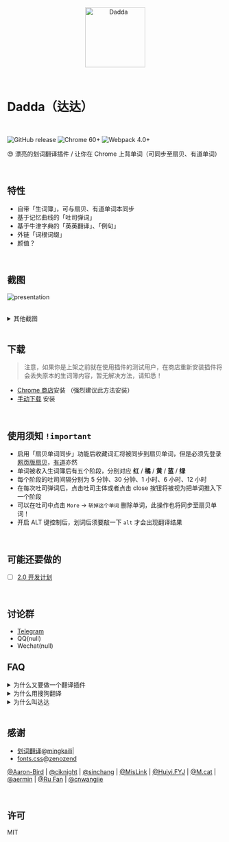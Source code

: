 <br>
<p align="center">
  <img width="140px" src="https://cdn.rawgit.com/waynecz/translate-and-remember-it-crx/492375e0/src/logo.png" alt="Dadda" />
</p>
<br>

# Dadda（达达）

<br>


![GitHub release](https://img.shields.io/badge/release-v1.1.19-orange.svg?style=for-the-badge)
![Chrome 60+](https://img.shields.io/badge/chrome-60%2B-blue.svg?style=for-the-badge)
![Webpack 4.0+](https://img.shields.io/badge/webpack-4-brightgreen.svg?style=for-the-badge)

😍 漂亮的划词翻译插件 / 让你在 Chrome 上背单词（可同步至扇贝、有道单词）

<br>

## 特性

- 自带「生词簿」，可与扇贝、有道单词本同步
- 基于记忆曲线的「吐司弹词」
- 基于牛津字典的「英英翻译」、「例句」
- 外链「词根词缀」
- 颜值？

<br>

## 截图

![presentation](https://raw.githack.com/waynecz/dadda-translate-crx/master/src/assets/presentation.gif)

<br>

<details><summary>其他截图</summary><br>
<img width="100%" src="https://raw.githack.com/waynecz/dadda-translate-crx/master/src/assets/vocabulary.jpg" alt="生词簿" />
<br>
<img width="100%" src="https://raw.githack.com/waynecz/dadda-translate-crx/master/src/assets/toast.jpg" alt="吐司" />
<br>
</details>

<br>

## 下载

> 注意，如果你是上架之前就在使用插件的测试用户，在商店重新安装插件将会丢失原本的生词簿内容，暂无解决方法，请知悉！

- [Chrome 商店](https://chrome.google.com/webstore/detail/%E8%BE%BE%E8%BE%BE%E5%88%92%E8%AF%8D%E7%BF%BB%E8%AF%91/cajhcjfcodjoalmhjekljnfkgjlkeajl)安装 （强烈建议此方法安装）
- [手动下载](https://github.com/waynecz/dadda-translate-crx/releases) 安装

<br>

## 使用须知 `!important`

- 启用「扇贝单词同步」功能后收藏词汇将被同步到扇贝单词，但是必须先登录 [网页版扇贝](https://www.shanbay.com/web/account/login)，[有道](http://account.youdao.com/login?service=dict&back_url=http://dict.youdao.com/wordbook/wordlist%3Fkeyfrom%3Dnull)亦然
- 单词被收入生词簿后有五个阶段，分别对应 <b color="red">红</b> / <b color="orange">橘</b> / <b color="yellow">黄</b> / <b color="blue">蓝</b> / <b color="limegreen">绿</b>
- 每个阶段的吐司间隔分别为 5 分钟、30 分钟、1 小时、6 小时、12 小时
- 在每次吐司弹词后，点击吐司主体或者点击 close 按钮将被视为把单词推入下一个阶段
- 可以在吐司中点击 `More` -> `斩掉这个单词` 删除单词，此操作也将同步至扇贝单词！
- 开启 ALT 键控制后，划词后须要敲一下 `alt` 才会出现翻译结果

<br>

## 可能还要做的

- [ ] [2.0 开发计划](https://github.com/waynecz/dadda-translate-crx/issues/94)

<br>

## 讨论群
+ [Telegram](https://t.me/joinchat/HZtwHQyv_GqSKmyXr_7reA)
+ QQ(null)
+ Wechat(null)

## FAQ

<details><summary>为什么又要做一个翻译插件</summary><br>
最近在学英语，发现在网页上阅读英语文章时看到生词光翻译个中文总是远远达不到学会这个单词的目的，经常第二次看到就忘了，第一是缺少英英翻译，第二是缺少主动回溯的手段（生词本），查看了下市面上的插件，并没有特别适合自己的，所以就做了这个插件
<br>
<br>
</details>

<details><summary>为什么用搜狗翻译</summary><br>
针对长句翻译，搜狗还是有点东西的，可以看 V友的讨论 <a href="https://www.v2ex.com/t/430327">各位，我觉得搜狗翻译成精了</a>
<br>
<br>
</details>

<details><summary>为什么叫达达</summary><br>
达达是我主子，血统纯正的 <a href="https://baike.baidu.com/item/%E7%8B%B8%E8%8A%B1%E7%8C%AB/987844?fromtitle=%E4%B8%AD%E5%9B%BD%E7%8B%B8%E8%8A%B1%E7%8C%AB&fromid=4535437" target="_blank">Chines Li Hua</a>，放张照片，凡人们
<br>
<img width="100%" src="https://raw.githack.com/waynecz/dadda-translate-crx/master/src/assets/dadda.jpg" alt="Dadda" />
<br>
</details>

<br>

## 感谢

- [划词翻译](https://github.com/Selection-Translator/crx-selection-translate)@[mingkaili](https://github.com/lmk123)|
- [fonts.css](https://github.com/zenozeng/fonts.css)@[zenozend](https://github.com/zenozeng) 

[@Aaron-Bird](https://github.com/Aaron-Bird) 
|
[@ciknight](https://github.com/ciknight) 
|
[@sinchang](https://github.com/sinchang)
|
[@MisLink](https://github.com/MisLink) 
|
[@Huiyi.FYJ](https://github.com/huiyifyj) 
| 
[@M.cat](https://github.com/Colory) 
| 
[@aermin](https://github.com/aermin) 
| 
[@Ru Fan](https://github.com/ru1996) 
|
[@cnwangjie](https://github.com/cnwangjie)  


<br>

## 许可

MIT

